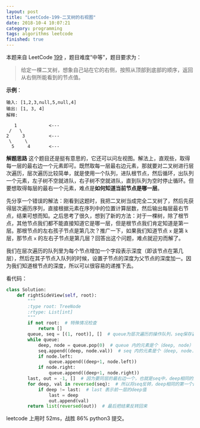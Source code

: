 ```yaml
---
layout: post
title: "LeetCode-199-二叉树的右视图"
date: 2018-10-4 10:07:21
category: programming
tags: algorithms leetcode
finished: true
---
```


本题来自 LeetCode [199][lt] ，题目难度“中等”，题目要求为：

> 给定一棵二叉树，想象自己站在它的右侧，按照从顶部到底部的顺序，返回从右侧所能看到的节点值。

**示例**：

```
输入: [1,2,3,null,5,null,4]
输出: [1, 3, 4]
解释:

   1            <---
 /   \
2     3         <---
 \     \
  5     4       <---
```

**解题思路**
这个题目还是挺有意思的，它还可以问左视图。解法上，直观些，取得每一层的最右边一个元素即可。既然取每一层最右边元素，那就要对二叉树进行层次遍历，层次遍历比较简单，就是使用一个队列，进队根节点，然后循环，出队列一个元素，左子树不空就进队，右子树不空就进队，直到队列为空时停止循环。但要想取得每层的最右一个元素，难点是**如何知道当前节点是哪一层**。

先分享一个错误的解法：刚看到这题时，我把二叉树当成完全二叉树了，然后先获得层次遍历序列，直接根据元素在序列中的位置计算层数，然后输出每层最右节点，结果可想而知。之后思考了很久，想到了新的方法：对于一棵树，除了根节点，其他节点我们都不能直接知道它是哪一层，但是根节点我们肯定知道是第一层。那根节点的左右孩子节点是第几次？推广一下，如果我们知道节点 `x` 是第 `k` 层，那节点 `x` 的左右子节点是第几层？回答出这个问题，难点就迎刃而解了。

我们在层次遍历的队列里为每个节点增加一个字段表示深度（即该节点在第几层），然后在其子节点入队列的时候，设置子节点的深度为父节点的深度加一。因为我们知道根节点的深度，所以可以很容易的递推下去。

看代码：

```python
class Solution:
    def rightSideView(self, root):
        """
        :type root: TreeNode
        :rtype: List[int]
        """
        if not root:  # 特殊情况检查
            return []
        queue, seq = [(1, root)], []  # queue为层次遍历的操作队列，seq保存遍历的结果
        while queue:
            deep, node = queue.pop(0)  # queue 内的元素是个（deep, node）二元组
            seq.append((deep, node.val))  # seq 内的元素是个（deep, node.val）二元组
            if node.left:
                queue.append((deep+1, node.left))
            if node.right:
                queue.append((deep+1, node.right))
        last, out = -1, []  # 因为要同层的最右边一个，也就是seq中，deep相同的几个里面最后一个
        for deep, val in reversed(seq):  # 所以将seq反转，deep相同的第一个即最右一个
            if deep != last:  # last 表示前一层的deep值
                last = deep
                out.append(val)
        return list(reversed(out))  # 最后把结果反转回来
```

leetcode 上用时 52ms，战胜 86% python3 提交。

[lt]: https://leetcode-cn.com/problems/binary-tree-right-side-view/description/